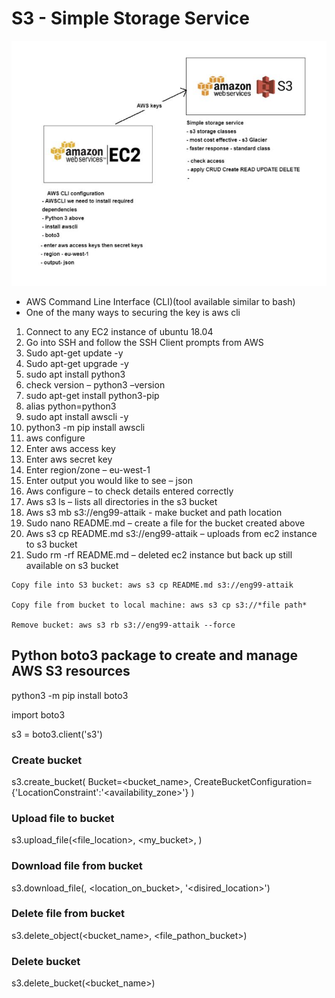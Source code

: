 # S3 - Simple Storage Service

![Alt text](https://github.com/a-miah/cloudcomputingAWS/blob/main/images/S3-Diagram.JPG "S3 Diagram")


- AWS Command Line Interface (CLI)(tool available similar to bash)
- One of the many ways to securing the key is aws cli

1.	Connect to any EC2 instance of ubuntu 18.04
2.	Go into SSH and follow the SSH Client prompts from AWS
3.	Sudo apt-get update -y
4.	Sudo apt-get upgrade -y
5.	sudo apt install python3
6.	check version – python3 –version
7.	sudo apt-get install python3-pip
8.	alias python=python3
9.	sudo apt install awscli -y
10.	python3 -m pip install awscli
11.	aws configure
12.	Enter aws access key
13.	Enter aws secret key
14.	Enter region/zone – eu-west-1
15.	Enter output you would like to see – json
16.	Aws configure – to check details entered correctly
17.	Aws s3 ls – lists all directories in the s3 bucket
18.	Aws s3 mb s3://eng99-attaik     - make bucket and path location
19.	Sudo nano README.md – create a file for the bucket created above
20.	Aws s3 cp README.md s3://eng99-attaik – uploads from ec2 instance to s3 bucket
21.	Sudo rm -rf README.md – deleted ec2 instance but back up still available on s3 bucket

```
Copy file into S3 bucket: aws s3 cp README.md s3://eng99-attaik

Copy file from bucket to local machine: aws s3 cp s3://*file path*

Remove bucket: aws s3 rb s3://eng99-attaik --force
```


 ## Python boto3 package to create and manage AWS S3 resources

 python3 -m pip install boto3

 import boto3

 s3 = boto3.client('s3')

 ### Create bucket 

 s3.create_bucket( Bucket=<bucket_name>, CreateBucketConfiguration={'LocationConstraint':'<availability_zone>'} )

 ### Upload file to bucket

 s3.upload_file(<file_location>, <my_bucket>, )

 ### Download file from bucket

 s3.download_file(, <location_on_bucket>, '<disired_location>')

 ### Delete file from bucket

 s3.delete_object(<bucket_name>, <file_pathon_bucket>)


 ### Delete bucket

 s3.delete_bucket(<bucket_name>)